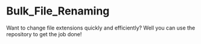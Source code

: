 # Bulk_File_Renaming

Want to change file extensions quickly and efficiently? Well you can use the repository to get the job done!
